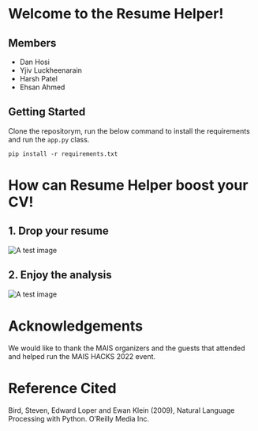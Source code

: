 # Welcome to the Resume Helper!

## Members
* Dan Hosi
* Yjiv Luckheenarain
* Harsh Patel
* Ehsan Ahmed

## Getting Started
Clone the repositorym, run the below command to install the requirements and run the `app.py` class.
```
pip install -r requirements.txt
```

# How can Resume Helper boost your CV!
## 1. Drop your resume
![A test image](image.png)


## 2. Enjoy the analysis
![A test image](image.png)


# Acknowledgements
We would like to thank the MAIS organizers and the guests that attended and helped run the MAIS HACKS 2022 event.

# Reference Cited
Bird, Steven, Edward Loper and Ewan Klein (2009), Natural Language Processing with Python. O’Reilly Media Inc.
